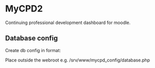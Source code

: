 MyCPD2
======

Continuing professional development dashboard for moodle.


Database config
---------------
Create db config in format:

<?php

define('HOSTNAME','localhost');
define('USERNAME', 'yourdbuser');
define('PASSWORD', 'yourdbpassword');

?>

Place outside the webroot e.g. /srv/www/mycpd_config/database.php
